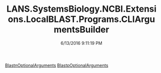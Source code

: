﻿---
title: LANS.SystemsBiology.NCBI.Extensions.LocalBLAST.Programs.CLIArgumentsBuilder
date: 6/13/2016 9:11:19 PM
---

[BlastnOptionalArguments](T-LANS.SystemsBiology.NCBI.Extensions.LocalBLAST.Programs.CLIArgumentsBuilder.BlastnOptionalArguments.html)
[BlastpOptionalArguments](T-LANS.SystemsBiology.NCBI.Extensions.LocalBLAST.Programs.CLIArgumentsBuilder.BlastpOptionalArguments.html)
